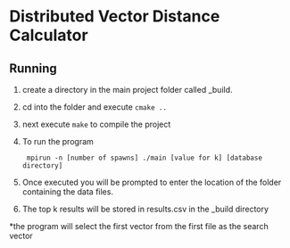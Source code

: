 Distributed Vector Distance Calculator
======================================


Running
-------

1. create a directory in the main project folder called _build.

2. cd into the folder and execute ` cmake .. `

3. next execute ` make ` to compile the project

4. To run the program

        mpirun -n [number of spawns] ./main [value for k] [database directory]

5. Once executed you will be prompted to enter the location of the folder containing the data files.

6. The top k results will be stored in results.csv in the _build directory

*the program will select the first vector from the first file as the search vector


